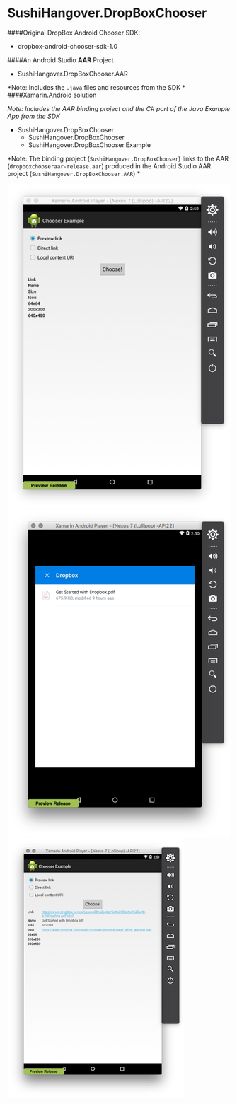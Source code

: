 # SushiHangover.DropBoxChooser


####Original DropBox Android Chooser SDK:

* dropbox-android-chooser-sdk-1.0

####An Android Studio **AAR** Project

* SushiHangover.DropBoxChooser.AAR

*Note: Includes the `.java` files and resources from the SDK
*
####Xamarin.Android solution

*Note: Includes the AAR binding project and the C# port of the Java Example App from the SDK*

* SushiHangover.DropBoxChooser
	* SushiHangover.DropBoxChooser
	* SushiHangover.DropBoxChooser.Example

*Note: The binding project (`SushiHangover.DropBoxChooser`) links to the AAR (`dropboxchooseraar-release.aar`) produced in the Android Studio AAR project (`SushiHangover.DropBoxChooser.AAR`) *

![](ScreenShots/DropBoxChooser1.png)
![](ScreenShots/DropBoxChooser2.png)
![](ScreenShots/DropBoxChooser3.png)